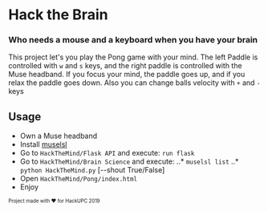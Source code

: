 # Hack the Brain

### Who needs a mouse and a keyboard when you have your brain
This project let's you play the Pong game with your mind. 
The left Paddle is controlled with ``w`` and ``s`` keys, and the right paddle is controlled with the Muse headband. If you focus your mind, the paddle goes up, and if you relax the paddle goes down. 
Also you can change balls velocity with ``+`` and ``-`` keys

## Usage
* Own a Muse headband
* Install [muselsl](https://github.com/alexandrebarachant/muse-lsl)
* Go to ``HackTheMind/Flask API`` and execute: ``run flask``
* Go to ``HackTheMind/Brain Science`` and execute:
..* ``muselsl list``
..* ``python HackTheMind.py`` [--shout True/False]
* Open ``HackTheMind/Pong/index.html``
* Enjoy




<sub><sup>Project made with :heart: for HackUPC 2019</sub></sup>
